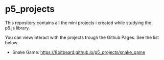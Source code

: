 # p5_projects
This repository contains all the mini projects i created while studying the p5.js library.

You can view/interact with the projects trough the Github Pages. See the list below:
- Snake Game: https://8bitbeard.github.io/p5_projects/snake_game
